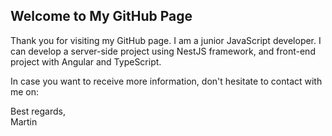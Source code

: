 ## Welcome to My GitHub Page

Thank you for visiting my GitHub page. I am a junior JavaScript developer. I can develop a server-side project using NestJS framework, and front-end project with Angular and TypeScript. 

In case you want to receive more information, don't hesitate to contact with me on:

Best regards, <br>
Martin